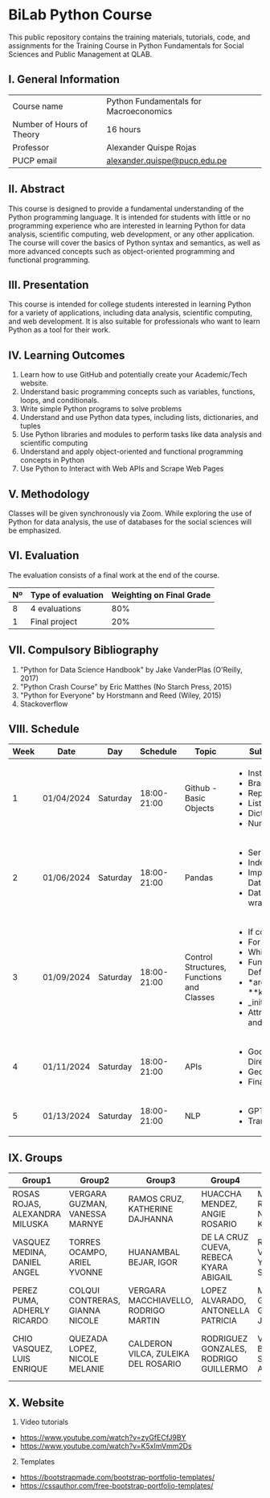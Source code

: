 # BiLab Python Course

This public repository contains the training materials, tutorials, code, and assignments for the Training Course in Python Fundamentals for Social Sciences and Public Management at QLAB.

## I. General Information

|  | | 
|:-------------------|---|
| Course name | Python Fundamentals for Macroeconomics | 
| Number of Hours of Theory | 16 hours |
| Professor | Alexander Quispe Rojas |
| PUCP email | alexander.quispe@pucp.edu.pe |


## II. Abstract

This course is designed to provide a fundamental understanding of the Python programming language. It is intended for students with little or no programming experience who are interested in learning Python for data analysis, scientific computing, web development, or any other application. The course will cover the basics of Python syntax and semantics, as well as more advanced concepts such as object-oriented programming and functional programming.

## III. Presentation

This course is intended for college students interested in learning Python for a variety of applications, including data analysis, scientific computing, and web development. It is also suitable for professionals who want to learn Python as a tool for their work.

## IV. Learning Outcomes

1.	Learn how to use GitHub and potentially create your Academic/Tech website.
2.	Understand basic programming concepts such as variables, functions, loops, and conditionals.
3.	Write simple Python programs to solve problems
4.	Understand and use Python data types, including lists, dictionaries, and tuples
5.	Use Python libraries and modules to perform tasks like data analysis and scientific computing
6.	Understand and apply object-oriented and functional programming concepts in Python
7.	Use Python to Interact with Web APIs and Scrape Web Pages

## V. Methodology

Classes will be given synchronously via Zoom. While exploring the use of Python for data analysis, the use of databases for the social sciences will be emphasized.

## VI. Evaluation

The evaluation consists of a final work at the end of the course.

| Nº | Type of evaluation | Weighting on Final Grade |
|:-------------------|---| ---|
| 8 | 4 evaluations | 80% |
| 1 | Final project | 20%|

## VII. Compulsory Bibliography

1.	"Python for Data Science Handbook" by Jake VanderPlas (O'Reilly, 2017) 
2.	"Python Crash Course" by Eric Matthes (No Starch Press, 2015) 
3.	"Python for Everyone" by Horstmann and Reed (Wiley, 2015)
4.	Stackoverflow

## VIII. Schedule

|Week|Date|Day|Schedule|Topic|Subtopic
|---|---|---|---|---|---
|1|01/04/2024|Saturday|18:00-21:00| Github - Basic Objects| <ul>  <li>Installation</li>   <li>Branches</li>   <li>Repository </li> <li>Lists</li>   <li>Dictionaries</li>   <li>NumPy </li> </ul>   
|2|01/06/2024|Saturday|18:00-21:00| Pandas | <ul>  <li> Series </li>   <li>Indexing</li>   <li>Importing Data </li> <li> Data wrangling </li> </ul>      
|3|01/09/2024|Saturday|18:00-21:00 | Control Structures, Functions and Classes| <ul>  <li> If condition </li>   <li> For loop</li>   <li> While Loop</li> <li> Function Definitions </li>   <li> *args and **kwwargs </li>   <li> \_init_</li> <li> Attributes and Methods</li> </ul>    
|4|01/11/2024|Saturday|18:00-21:00| APIs| <ul>  <li>Google Directions</li>   <li>Geolocation</li> <li>Finance APIs</li> </ul>   
|5|01/13/2024|Saturday|18:00-21:00| NLP| <ul>  <li> GPT-4 </li>   <li> Transformers </li>   </ul> 

## IX. Groups
| Group1                         | Group2                          | Group3                               | Group4                                 | Group5                             | Group6                              | Group7                                    | Group8                            | Group9                              |
| ------------------------------ | ------------------------------- | ------------------------------------ | -------------------------------------- | ---------------------------------- | ----------------------------------- | ----------------------------------------- | --------------------------------- | ----------------------------------- |
| ROSAS ROJAS, ALEXANDRA MILUSKA | VERGARA GUZMAN, VANESSA MARNYE  | RAMOS CRUZ, KATHERINE DAJHANNA       | HUACCHA MENDEZ, ANGIE ROSARIO          | MUÑOZ ROSADIO, NATALY KAHLIL       | SANDOVAL SILVA, ALEJANDRO JESUS     | ACERO HILARES, ANDREA ALESSANDRA          | CALDERON GONZALES, JOE ADRIAN     | QUILCATE CASTAÑEDA, CAMILA          |
| VASQUEZ MEDINA, DANIEL ANGEL   | TORRES OCAMPO, ARIEL YVONNE     | HUANAMBAL BEJAR, IGOR                | DE LA CRUZ CUEVA, REBECA KYARA ABIGAIL | RIOS VALDIVIA, YTTAN SEBASTIAN     | BOCANEGRA MORALES, CRISTIAN OMAR    | RUA ZARATE, DYLAN ARIAM                   | BRAVO TAVERA, MADISON NICOLE      | CENTENO CUCCHE, LUIGGI JOAQUIN JUDA |
| PEREZ PUMA, ADHERLY RICARDO    | COLQUI CONTRERAS, GIANNA NICOLE | VERGARA MACCHIAVELLO, RODRIGO MARTIN | LOPEZ ALVARADO, ANTONELLA PATRICIA     | MARTINEZ GUTIERREZ, GUSTAVO JAVIER | DAVILA ROMERO, CAMILA DANIELA       | CALLE PALACIOS, ANDRES DANIEL             | RENDON FLORES, MIRELLA SOFIA      | GAMBOA SANCHEZ, BRIYITT JHOMARA     |
| CHIO VASQUEZ, LUIS ENRIQUE     | QUEZADA LOPEZ, NICOLE MELANIE   | CALDERON VILCA, ZULEIKA DEL ROSARIO  | RODRIGUEZ GONZALES, RODRIGO GUILLERMO  | VILCA BENDEZU, SEBASTIAN ANTHONY   | ORIHUELA NUÑEZ, ELISANGELA ESTRELLA | VASQUEZ SANCHEZ, GUILLERMO GABRIEL ALONSO | REYNOSO ESPINOZA, DEIVIT WILFREDO | ROCCA DURAND, GIANELLA ALESSANDRA   |

## X. Website

1. Video tutorials
- https://www.youtube.com/watch?v=zyGfECfJ9BY
- https://www.youtube.com/watch?v=K5xImVmm2Ds


2. Templates
- https://bootstrapmade.com/bootstrap-portfolio-templates/
- https://cssauthor.com/free-bootstrap-portfolio-templates/





